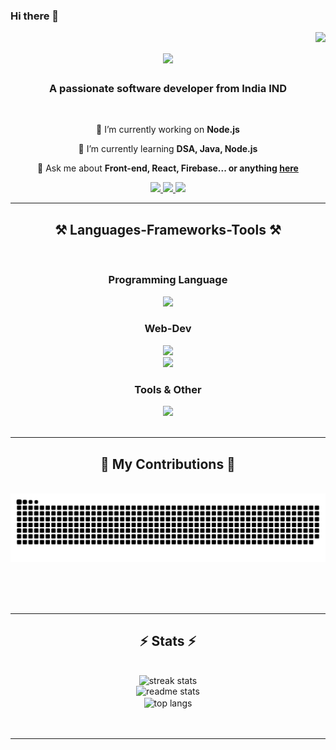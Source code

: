 ### Hi there 👋

<img align="right" src="https://visitor-badge.laobi.icu/badge?page_id=udit-panchal.udit-panchal" />

<!--
**udit-panchal/udit-panchal** is a ✨ _special_ ✨ repository because its `README.md` (this file) appears on your GitHub profile.

Here are some ideas to get you started:

- 🔭 I’m currently working on ...
- 🌱 I’m currently learning ...
- 👯 I’m looking to collaborate on ...
- 🤔 I’m looking for help with ...
- 💬 Ask me about ...
- 📫 How to reach me: ...
- 😄 Pronouns: ...
- ⚡ Fun fact: ...
-->

<h1 align="center">
    <img src="https://readme-typing-svg.herokuapp.com/?font=Righteous&size=35&center=true&vCenter=true&width=500&height=70&duration=4000&lines=Hi+There!+👋;+I'm+Udit+Panchal!;" />
</h1>

<h3 align="center">A passionate software developer from India IND</h3>

<br/>

<div align="center">
 
 🔭 I’m currently working on **Node.js**
 
 🌱 I’m currently learning **DSA, Java, Node.js**

💬 Ask me about **Front-end, React, Firebase... or anything [here](https://github.com/udit-panchal/udit-panchal/issues)**

 </div>
 
<div align="center"> 
  <a href= "mailto:uditpanchal11062002@gmail.com">
    <img src="https://img.shields.io/badge/Gmail-333333?style=for-the-badge&logo=gmail&logoColor=red" target="_blank" />
  </a>
  <a href="https://in.linkedin.com/in/profile-udit-panchal"_blank">
    <img src="https://img.shields.io/badge/LinkedIn-0077B5?style=for-the-badge&logo=linkedin&logoColor=white" target="_blank" />
  </a>
  <a href="https://www.instagram.com/udit_7297/" target="_blank">
     <img src="https://img.shields.io/badge/Instagram-E4405F?style=for-the-badge&logo=instagram&logoColor=white" target="_blank" /> <!-- sqlite, safari, google-chrome are other good icon options -->
      
  </a>
</div>

 <hr/>
 
<h2 align="center">⚒️ Languages-Frameworks-Tools ⚒️</h2>
<br/>
<div align="center">
    <h3>Programming Language</h3>
    <img src="https://skillicons.dev/icons?i=c,cpp,java,javascript" /><br>
    <h3>Web-Dev</h3>
    <img src="https://skillicons.dev/icons?i=html,css,javascript,react,redux,firebase"/><br>
    <img src="https://skillicons.dev/icons?i=tailwind,sass,bootstrap,mongodb,nodejs"/><br>                                                                                                                                                                                                                                                       
    <h3>Tools & Other</h3>
    <img src="https://skillicons.dev/icons?i=git,github,vscode,ai,ps" />
<!--     <img src="https://skillicons.dev/icons?i=,,,,,git,github,ai,js, materialui" /><br> -->
</div>

<br/>
<hr/>

<div align="center">
  <h2>🐍 My Contributions 🐍</h2>
  <br>
  <img alt="snake eating my contributions" src="https://raw.githubusercontent.com/udit-panchal/udit-panchal/output/github-contribution-grid-snake.svg" />
  
  <br/><br/><br/>
</div>

<hr/>

<h2 align="center">⚡ Stats ⚡</h2>
<br>
<div align=center>
  <img width=390 src="https://github-readme-streak-stats-salesp07.vercel.app/?user=udit-panchal&count_private=true&theme=react&border_radius=10" alt="streak stats"/>
    <br/>
  <img width=390 src="https://github-readme-stats-salesp07.vercel.app/api?username=udit-panchal&count_private=true&show_icons=true&theme=react&rank_icon=github&border_radius=10" alt="readme stats" />
  <br/>
  <img width=325 align="center" src="https://github-readme-stats-salesp07.vercel.app/api/top-langs/?username=udit-panchal&hide=HTML&langs_count=8&layout=compact&theme=react&border_radius=10&size_weight=0.5&count_weight=0.5&exclude_repo=github-readme-stats" alt="top langs" />
</div>
<br/><br/>
<hr/>

<br/>
